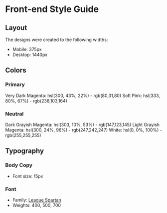 # Front-end Style Guide

## Layout

The designs were created to the following widths:

- Mobile: 375px
- Desktop: 1440px

## Colors

### Primary

Very Dark Magenta: hsl(300, 43%, 22%) - rgb(80,31,80)
Soft Pink: hsl(333, 80%, 67%) - rgb(238,103,164)

### Neutral

Dark Grayish Magenta: hsl(303, 10%, 53%) - rgb(147,123,145)
Light Grayish Magenta: hsl(300, 24%, 96%) - rgb(247,242,247)
White: hsl(0, 0%, 100%) - rgb(255,255,255)

## Typography

### Body Copy

- Font size: 15px

### Font

- Family: [League Spartan](https://fonts.google.com/specimen/League+Spartan)
- Weights: 400, 500, 700
